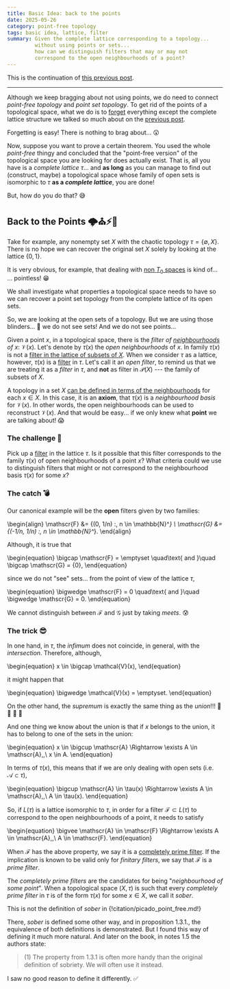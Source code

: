 ```yaml
---
title: Basic Idea: back to the points
date: 2025-05-26
category: point-free topology
tags: basic idea, lattice, filter
summary: Given the complete lattice corresponding to a topology...
         without using points or sets...
         how can we distinguish filters that may or may not
         correspond to the open neighbourhoods of a point?
---
```


This is the continuation of
[this previous post]({filename}basic_idea-010-name_of_the_game.md).

---

Although we keep bragging about not using points,
we do need to connect *point-free topology* and *point set topology*.
To get rid of the points of a topological space,
what we do is to
[forget](https://en.wikipedia.org/wiki/Forgetful_functor)
everything except the complete lattice structure we talked so much about
on the
[previous post]({filename}basic_idea-010-name_of_the_game.md).

Forgetting is easy!
There is nothing to brag about... :astonished:

Now,
suppose you want to prove a certain theorem.
You used the whole *point-free* thingy and concluded
that the "point-free version" of the topological space you are looking for does actually exist.
That is, all you have is a *complete lattice* $\tau$...
and **as long** as you can manage to find out (construct, maybe)
a topological space whose family of open sets is
isomorphic to $\tau$
**as a _complete lattice_**, you are done!

But, how do you do that? :sweat_smile:


Back to the Points :cloud_with_lightning::church::zap::red_car:
-----------------------------------------

Take for example,
any nonempty set $X$ with the chaotic topology $\tau = \{\emptyset, X\}$.
There is no hope we can recover the original set $X$
solely by looking at the lattice $\{0, 1\}$.

It is very obvious, for example,
that dealing with
[non $T_0$ spaces](https://en.wikipedia.org/wiki/Kolmogorov_space)
is kind of...<br/>
... pointless! :grin:

We shall investigate what properties a topological space needs to have
so we can recover a point set topology
from the complete lattice of its open sets.

So, we are looking at the open sets of a topology.
But we are using those blinders... :see_no_evil:
we do not see sets!
And we do not see points...

Given a point $x$, in a topological space,
there is the *filter of [neighbourhoods][] of $x$*:
$\mathcal{V}(x)$.
Let's denote by $\tau(x)$ the *open neighbourhoods* of $x$.
In family $\tau(x)$ is not a [filter in the lattice of subsets of $X$][setfilter].
When we consider $\tau$ as a lattice, however,
$\tau(x)$ is a [filter][latticefilter] in $\tau$.
Let's call it an *open filter*,
to remind us that we are treating it as a *filter* in $\tau$,
and **not** as filter in $\mathscr{P}(X)$
--- the family of subsets of $X$.

[neighbourhoods]: https://en.wikipedia.org/wiki/Neighbourhood_system "Neighbourhood filter"
[setfilter]: https://en.wikipedia.org/wiki/Filter_(set_theory) "Filter of subsets"
[latticefilter]: https://en.wikipedia.org/wiki/Filter_(mathematics) "Filters in a poset"
[vianeighbourhoods]: https://en.wikipedia.org/wiki/Topological_space#Definition_via_neighbourhoods "Definition of a topology via neighbourhoods"

A topology in a set $X$
[can be defined in terms of the neighbourhoods][vianeighbourhoods] for each $x \in X$.
In this case, it is an **axiom**, that $\tau(x)$ is a *neighbourhood basis* for $\mathcal{V}(x)$.
In other words,
the open neighbourhoods can be used to reconstruct $\mathcal{V}(x)$.
And that would be easy...
if we only knew what **point** we are talking about! :scream:


### The challenge :thought_balloon:

Pick up a
[filter][latticefilter]
in the lattice $\tau$.
Is it possible that this filter
corresponds to the family $\tau(x)$ of open neighbourhoods of a point $x$?
What criteria could we use to distinguish filters that might or not correspond
to the neighbourhood basis $\tau(x)$ for some $x$?


### The catch :bomb:

Our canonical example will be the **open** filters given by two families:

\begin{align}
  \mathscr{F} &= \{(0, 1/n) :\, n \in \mathbb{N}^*\}
  \\
  \mathscr{G} &= \{(-1/n, 1/n) :\, n \in \mathbb{N}^*\}.
\end{align}

Although, it is true that

\begin{equation}
  \bigcap \mathscr{F} = \emptyset
  \quad\text{ and }\quad
  \bigcap \mathscr{G} = \{0\},
\end{equation}

since we do not "see" sets...
from the point of view of the lattice $\tau$,

\begin{equation}
  \bigwedge \mathscr{F} = 0
  \quad\text{ and }\quad
  \bigwedge \mathscr{G} = 0.
\end{equation}

We cannot distinguish between
$\mathscr{F}$ and $\mathscr{G}$
just by taking *meets*. :cold_sweat:


### The trick :sunglasses:

In one hand,
in $\tau$,
the *infimum* does not coincide, in general, with the *intersection*.
Therefore, although,

\begin{equation}
  x \in \bigcap \mathcal{V}(x),
\end{equation}

it might happen that

\begin{equation}
  \bigwedge \mathcal{V}(x) = \emptyset.
\end{equation}

On the other hand,
the *supremum* is exactly the same thing as the *union*!!!
:tada: :confetti_ball: :tada: :confetti_ball:

And one thing we know about the union is that if $x$ belongs to the union,
it has to belong to one of the sets in the union:

\begin{equation}
  x \in \bigcup \mathscr{A}
  \Rightarrow
  \exists A \in \mathscr{A},\,\ x \in A.
\end{equation}

In terms of $\tau(x)$,
this means that if we are only dealing with open sets
(i.e. $\mathscr{A} \subset \tau$),

\begin{equation}
  \bigcup \mathscr{A} \in \tau(x)
  \Rightarrow
  \exists A \in \mathscr{A},\,\ A \in \tau(x).
\end{equation}

So, if $L(\tau)$ is a lattice isomorphic to $\tau$,
in order for a filter $\mathscr{F} \subset L(\tau)$ to correspond
to the open neighbourhoods of a point,
it needs to satisfy

\begin{equation}
  \bigvee \mathscr{A} \in \mathscr{F}
  \Rightarrow
  \exists A \in \mathscr{A},\,\ A \in \mathscr{F}.
\end{equation}

When $\mathscr{F}$ has the above property,
we say it is a
[completely prime filter](https://ncatlab.org/nlab/show/completely%20prime%20filter).
If the implication is known to be valid only for *finitary filters*,
we say that $\mathscr{F}$ is a *prime filter*.

The *completely prime filters* are the candidates for being "*neighbourhood of some point*".
When a topological space $(X, \tau)$ is such that
every *completely prime filter* in $\tau$ is of the form $\tau(x)$ for some $x \in X$,
we call it *sober*.

This is not the definition of *sober* in
{!citation/picado_point_free.md!}

There, *sober* is defined some other way,
and in proposition 1.3.1., the equivalence of both definitions is demonstrated.
But I found this way of defining it much more natural.
And later on the book,
in notes 1.5 the authors state:
> (1) The property from 1.3.1 is often more handy than the original deﬁnition of sobriety.
> We will often use it instead.

I saw no good reason to define it differently. :white_check_mark:
